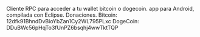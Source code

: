 Cliente RPC para acceder a tu wallet bitcoin o dogecoin.
app para Android, compilada con Eclipse.
Donaciones.
Bitcoin:  12dfk91BhndDvBioYbZan1Cy2WL795PLxc
DogeCoin: DDuBWc56pHqTo3fUnPZ6bsqhj4wwTktTQP
